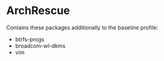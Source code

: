 # ArchRescue
Contains these packages additionally to the baseline profile:
* btrfs-progs
* broadcom-wl-dkms
* vim
